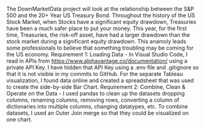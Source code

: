 The DownMarketData project will look at the relationship between the S&P 500 and the 20+ Year US Treasury Bond. Throughout the history of the US Stock Market, when Stocks have a significant equity drawdown, Treasuries have been a much safer place to put your money. This year, for the first time, Treasuries, the risk-off asset, have had a larger drawdown than the stock market during a significant equity drawdown. This anamoly leads some professionals to believe that something troubling may be coming for the US economy.
Requirement 1: Loading Data - In Visual Studio Code, I read in APIs from https://www.alphavantage.co/documentation/ using a private API Key. I have hidden that API Key using a .env file and .gitignore so that it is not visible in my commits to GitHub. For the separate Tableau visualization, I found data online and created a spreadsheet that was used to create the side-by-side Bar Chart.
Requirement 2: Combine, Clean & Operate on the Data - I used pandas to clean up the datasets dropping columns, renaming columns, removing rows, converting a column of dictionaries into multiple columns, changing datatypes, etc. To combine datasets, I used an Outer Join merge so that they could be visualized on one chart.
